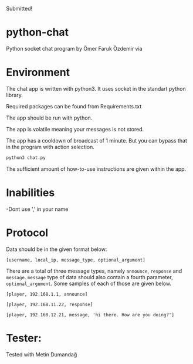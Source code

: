 Submitted!


# python-chat
Python socket chat program by Ömer Faruk Özdemir via 

# Environment

The chat app is written with python3. It uses socket in the standart python library.

Required packages can be found from Requirements.txt

The app should be run with python. 

The app is volatile meaning your messages is not stored.

The app has a cooldown of broadcast of 1 minute. But you can bypass that in the program with  action selection.
``` Bash
python3 chat.py

```
The sufficient amount of how-to-use instructions are given within the app.


# Inabilities
-Dont use ',' in your name

# Protocol

Data should be in the given format below:

``` regex
[username, local_ip, message_type, optional_argument]
```

There are a total of three message types, namely `announce`, `response` and `message`. `message` type of data should 
also contain a fourth parameter, `optional_argument`. Some samples of each of those are given below.

``` regex
[player, 192.168.1.1, announce]
```

``` regex
[player, 192.168.11.22, response]
```

``` regex
[player, 192.168.12.21, message, 'hi there. How are you doing?']
```


# Tester: 

Tested with Metin Dumandağ